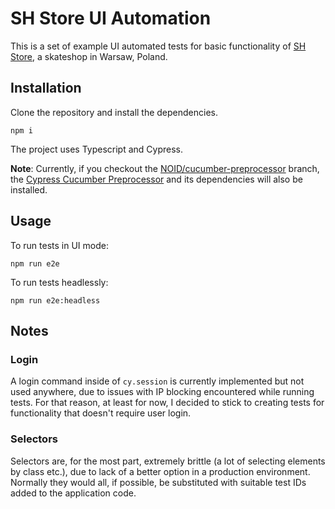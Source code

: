 # SH Store UI Automation

This is a set of example UI automated tests for basic functionality of [SH Store](https://shstore.eu/), a skateshop in Warsaw, Poland.

## Installation

Clone the repository and install the dependencies.

```
npm i
```

The project uses Typescript and Cypress.

**Note**: Currently, if you checkout the [NOID/cucumber-preprocessor](https://github.com/PrettyFloralBonnet/shstore-ui-automation/tree/NOID/cucumber-preprocessor) branch, the [Cypress Cucumber Preprocessor](https://github.com/badeball/cypress-cucumber-preprocessor) and its dependencies will also be installed.

## Usage

To run tests in UI mode:

```
npm run e2e
```

To run tests headlessly:

```
npm run e2e:headless
```

## Notes

### Login

A login command inside of `cy.session` is currently implemented but not used anywhere, due to issues with IP blocking encountered while running tests. For that reason, at least for now, I decided to stick to creating tests for functionality that doesn't require user login.

### Selectors

Selectors are, for the most part, extremely brittle (a lot of selecting elements by class etc.), due to lack of a better option in a production environment. Normally they would all, if possible, be substituted with suitable test IDs added to the application code.
